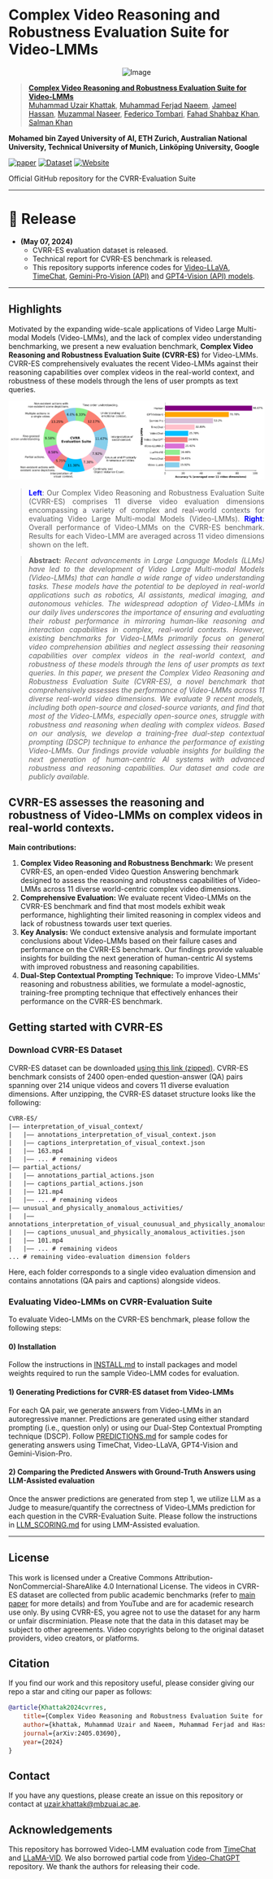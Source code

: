 # Complex Video Reasoning and Robustness Evaluation Suite for Video-LMMs

<p align="center">
    <img src="https://i.imgur.com/waxVImv.png" alt="Image">
</p>

> [**Complex Video Reasoning and Robustness Evaluation Suite for Video-LMMs**]() <br>
> [Muhammad Uzair Khattak](https://muzairkhattak.github.io/), [Muhammad Ferjad Naeem](https://ferjad.github.io/), [Jameel Hassan](https://jameelhassan.github.io/), [Muzammal Naseer](https://muzammal-naseer.com/), [Federico Tombari](https://federicotombari.github.io/), [Fahad Shahbaz Khan](https://sites.google.com/view/fahadkhans/home), [Salman Khan](https://salman-h-khan.github.io/)

**Mohamed bin Zayed University of AI, ETH Zurich,  Australian National University, Technical University of Munich, Linköping University, Google**

[![paper](https://img.shields.io/badge/arXiv-Paper-<COLOR>.svg)](https://arxiv.org/abs/2405.03690)
[![Dataset](https://img.shields.io/badge/Dataset-Access-<COLOR>)](https://mbzuaiac-my.sharepoint.com/:f:/g/personal/uzair_khattak_mbzuai_ac_ae/EktDA83_8UxJrc23DQfrfv8Bvw41YxWVBgD3Fapxs69rRg?e=hU7X5a)
[![Website](https://img.shields.io/badge/Project-Website-87CEEB)](https://mbzuai-oryx.github.io/CVRR-Evaluation-Suite/)

[//]: # ([![video]&#40;https://img.shields.io/badge/video-teaser-orange&#41;]&#40;&#41;)

[//]: # ([![slides]&#40;https://img.shields.io/badge/Presentation-Slides-B762C1&#41;]&#40;https://drive.google.com/file/d/1H7u4QJwLYijbLAL0eAVJco64f59OokQQ/view?usp=sharing&#41;)


Official GitHub repository for the CVRR-Evaluation Suite 

---


# :rocket: Release
* **(May 07, 2024)**
  * CVRR-ES evaluation dataset is released.
  * Technical report for CVRR-ES benchmark is released.
  * This repository supports inference codes for [Video-LLaVA](Video-LMMs-Inference/Video-LLaVA), [TimeChat](Video-LMMs-Inference/TimeChat), [Gemini-Pro-Vision (API)](Video-LMMs-Inference/Gemini-Pro-Vision) and [GPT4-Vision (API) models](Video-LMMs-Inference/GPT4(V)).
  
---

## Highlights
Motivated by the expanding wide-scale applications of Video Large Multi-modal Models (Video-LMMs), and the lack of complex video understanding benchmarking, we present a new evaluation benchmark, **Complex Video Reasoning and Robustness Evaluation Suite (CVRR-ES)** for Video-LMMs. CVRR-ES comprehensively evaluates the recent Video-LMMs against their reasoning capabilities over complex videos in the real-world context, and robustness of these models through the lens of user prompts as text queries.


![main figure](assets/intro_github.png)
> <p align="justify"> <b> <span style="color: blue;">Left</span></b>:
> Our Complex Video Reasoning and Robustness Evaluation Suite (CVRR-ES) comprises 11 diverse video evaluation dimensions
> encompassing a variety of complex and real-world contexts
> for evaluating Video Large Multi-modal Models (Video-LMMs).
> <b><span style="color: blue;">Right</span></b>:
> Overall performance of Video-LMMs on the CVRR-ES benchmark. 
> Results for each Video-LMM are averaged across 11 video dimensions shown on the left.




> **<p align="justify"> Abstract:** *Recent advancements in Large Language Models (LLMs) 
> have led to the development of Video Large Multi-modal Models (Video-LMMs) that can
> handle a wide range of video understanding tasks. These models have the potential
> to be deployed in real-world applications such as robotics, AI assistants, medical 
> imaging, and autonomous vehicles. 
The widespread adoption of Video-LMMs in our daily lives underscores the importance
> of ensuring and evaluating their robust performance in mirroring human-like reasoning
> and interaction capabilities in complex, real-world contexts. However, existing
> benchmarks for Video-LMMs primarily focus on general video comprehension 
> abilities and neglect assessing their reasoning capabilities over complex 
> videos in the real-world context, and robustness of these models through the
> lens of user prompts as text queries. In this paper, we present the Complex Video
> Reasoning and Robustness Evaluation Suite (CVRR-ES), a novel benchmark that comprehensively
> assesses the performance of Video-LMMs across 11 diverse real-world video dimensions.
> We evaluate 9 recent models, including both open-source and closed-source variants,
> and find that most of the Video-LMMs, especially open-source ones, struggle with 
> robustness and reasoning when dealing with complex videos. Based on our analysis, 
> we develop a training-free dual-step contextual prompting (DSCP) technique to 
> enhance the performance of existing Video-LMMs. Our findings provide valuable 
> insights for building the next generation of human-centric AI systems with advanced
> robustness and reasoning capabilities. Our dataset and code are publicly available.* </p>

## CVRR-ES assesses the reasoning and robustness of Video-LMMs on complex videos in real-world contexts.

**Main contributions:**
1) **Complex Video Reasoning and Robustness Benchmark:** We present CVRR-ES, an open-ended Video Question Answering benchmark designed to assess the reasoning and robustness capabilities of Video-LMMs across 11 diverse world-centric complex video dimensions.
2) **Comprehensive Evaluation:**  We evaluate recent Video-LMMs on the CVRR-ES benchmark and find that most models exhibit weak performance, highlighting their limited reasoning in complex videos and lack of robustness towards user text queries.
3) **Key Analysis:** We conduct extensive analysis and formulate important conclusions about Video-LMMs based on their failure cases and performance on the CVRR-ES benchmark. Our findings provide valuable insights for building the next generation of human-centric AI systems with improved robustness and reasoning capabilities.
4) **Dual-Step Contextual Prompting Technique:**  To improve Video-LMMs' reasoning and robustness abilities, we formulate a model-agnostic, training-free prompting technique that effectively enhances their performance on the CVRR-ES benchmark.

## Getting started with CVRR-ES

### Download CVRR-ES Dataset

CVRR-ES dataset can be downloaded [using this link (zipped)](https://mbzuaiac-my.sharepoint.com/:f:/g/personal/uzair_khattak_mbzuai_ac_ae/EktDA83_8UxJrc23DQfrfv8Bvw41YxWVBgD3Fapxs69rRg?e=8Nm0Rf). CVRR-ES benchmark consists of 2400 open-ended question-answer (QA) pairs spanning over 214 unique videos and covers 11 diverse evaluation dimensions.
After unzipping, the CVRR-ES dataset structure looks like the following:

```
CVRR-ES/
|–– interpretation_of_visual_context/
|   |–– annotations_interpretation_of_visual_context.json
|   |–– captions_interpretation_of_visual_context.json
|   |–– 163.mp4
|   |–– ... # remaining videos
|–– partial_actions/
|   |–– annotations_partial_actions.json
|   |–– captions_partial_actions.json
|   |–– 121.mp4
|   |–– ... # remaining videos
|–– unusual_and_physically_anomalous_activities/
|   |–– annotations_interpretation_of_visual_counusual_and_physically_anomalous_activities.json
|   |–– captions_unusual_and_physically_anomalous_activities.json
|   |–– 101.mp4
|   |–– ... # remaining videos
... # remaining video-evaluation dimension folders
```

Here, each folder corresponds to a single video evaluation dimension and contains annotations (QA pairs and captions) alongside videos. 


### Evaluating Video-LMMs on CVRR-Evaluation Suite
To evaluate Video-LMMs on the CVRR-ES benchmark, please follow the following steps:

#### 0) Installation
Follow the instructions in [INSTALL.md](assets/INSTALL.md) to install packages and model weights required to run the sample Video-LMM codes for evaluation. 

#### 1) Generating Predictions for CVRR-ES dataset from Video-LMMs

For each QA pair, we generate answers from Video-LMMs in an autoregressive manner. Predictions are generated using either standard prompting (i.e., question only) or using our Dual-Step Contextual Prompting technique (DSCP). Follow [PREDICTIONS.md](assets/PREDICTIONS.md) for sample codes for generating answers using TimeChat, Video-LLaVA, GPT4-Vision and Gemini-Vision-Pro. 

#### 2) Comparing the Predicted Answers with Ground-Truth Answers using LLM-Assisted evaluation
Once the answer predictions are generated from step 1, we utilize LLM as a Judge to measure/quantify the correctness of Video-LMMs prediction for each question in the CVRR-Evaluation Suite. Please follow the instructions in [LLM_SCORING.md](assets/LLM_SCORING.md) for using LMM-Assisted evaluation. 


<hr />

## License
This work is licensed under a Creative Commons Attribution-NonCommercial-ShareAlike 4.0 International License. The videos in CVRR-ES dataset are collected from public academic benchmarks (refer to [main paper](https://arxiv.org/pdf/2405.03690) for more details) and from YouTube and are for academic research use only. 
By using CVRR-ES, you agree not to use the dataset for any harm or unfair discrminiation. Please note that the data in this dataset may be subject to other agreements. Video copyrights belong to the original dataset providers, video creators, or platforms.


## Citation
If you find our work and this repository useful, please consider giving our repo a star and citing our paper as follows:
```bibtex
@article{Khattak2024cvrres,
    title={Complex Video Reasoning and Robustness Evaluation Suite for Video-LMMs},
    author={khattak, Muhammad Uzair and Naeem, Muhammad Ferjad and Hassan, Jameel and Muzzamal, Naseer and Tombari, Federcio and Khan, Fahad Shahbaz and Khan, Salman},
    journal={arXiv:2405.03690},
    year={2024}
}
```

## Contact
If you have any questions, please create an issue on this repository or contact at uzair.khattak@mbzuai.ac.ae.


## Acknowledgements

This repository has borrowed Video-LMM evaluation code from [TimeChat](https://github.com/RenShuhuai-Andy/TimeChat) and [LLaMA-VID](https://github.com/dvlab-research/LLaMA-VID). We also borrowed partial code from [Video-ChatGPT](https://github.com/mbzuai-oryx/Video-ChatGPT) repository. We thank the authors for releasing their code.

